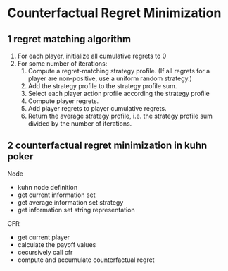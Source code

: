 # Counterfactual Regret Minimization
## 1 regret matching algorithm
1. For each player, initialize all cumulative regrets to 0
2.  For some number of iterations:
    1. Compute a regret-matching strategy profile. (If all regrets for a player are non-positive, use
    a uniform random strategy.)
    2. Add the strategy profile to the strategy profile sum.
    3. Select each player action profile according the strategy profile
    4. Compute player regrets.
    5. Add player regrets to player cumulative regrets.
    6. Return the average strategy profile, i.e. the strategy profile sum divided by the number of
iterations.
## 2 counterfactual regret minimization in kuhn poker
Node
* kuhn node definition
* get current information set
* get average information set strategy
* get information set string representation  

CFR
* get current player
* calculate the payoff values
* cecursively call cfr
* compute and accumulate counterfactual regret

